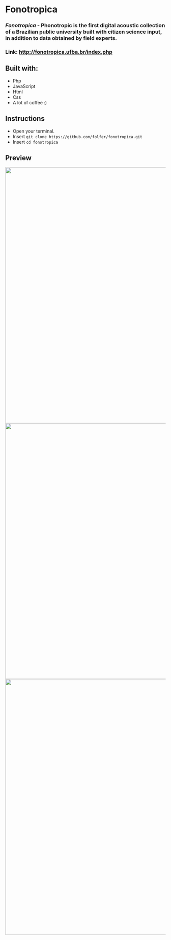 # Fonotropica

### _Fonotropica_ - Phonotropic is the first digital acoustic collection of a Brazilian public university built with citizen science input, in addition to data obtained by field experts.
### Link: http://fonotropica.ufba.br/index.php

## Built with:
- Php
- JavaScript
- Html
- Css
- A lot of coffee :)

## Instructions
- Open your terminal.
- Insert `git clone https://github.com/folfer/fonotropica.git`
- Insert `cd fonotropica`


## Preview

<div align="center">
  <img src="screenshots/first.jpg" width="800">
  <img src="screenshots/second.jpg" width="800">
  <img src="screenshots/third.jpg" width="800">
</div>
